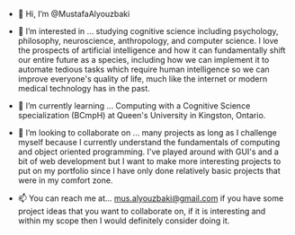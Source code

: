 - 👋 Hi, I’m @MustafaAlyouzbaki
- 👀 I’m interested in ...
      studying cognitive science including psychology, philosophy, neuroscience, anthropology, and computer science. 
      I love the prospects of artificial intelligence and how it can fundamentally shift our entire future as a species, including how we can implement it to
      automate tedious tasks which require human intelligence so we can improve everyone's quality of life, much like the internet or modern medical technology has in the past.
      
- 🌱 I’m currently learning ...
      Computing with a Cognitive Science specialization (BCmpH) at Queen's University in Kingston, Ontario.
      
- 💞️ I’m looking to collaborate on ...
      many projects as long as I challenge myself because I currently understand the fundamentals of computing and object oriented programming. I've played
      around with GUI's and a bit of web development but I want to make more interesting projects to put on my portfolio since I have only done relatively
      basic projects that were in my comfort zone.
      
- 📫 You can reach me at...
      mus.alyouzbaki@gmail.com if you have some project ideas that you want to collaborate on, if it is interesting and within my scope then I would definitely
      consider doing it.

<!---
MustafaAlyouzbaki/MustafaAlyouzbaki is a ✨ special ✨ repository because its `README.md` (this file) appears on your GitHub profile.
You can click the Preview link to take a look at your changes.
--->
